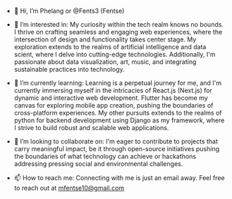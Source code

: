 - 👋 Hi, I’m Phelang or @Fents3 (Fentse)
- 👀 I’m interested in:
   My curiosity within the tech realm knows no bounds. I thrive on crafting seamless and engaging web experiences, where the intersection of design and functionality takes center          stage. My exploration extends to the realms of artificial intelligence and data scient, where I delve into cutting-edge technologies. Additionally, I'm passionate about data            visualization, art, music, and integrating sustainable practices into technology.
  
- 🌱 I’m currently learning:
  Learning is a perpetual journey for me, and I'm currently immersing myself in the intricacies of React.js (Next.js) for dynamic and interactive web development. Flutter has become      my canvas for exploring mobile app creation, pushing the boundaries of cross-platform experiences. My other pursuits extends to the realms of python for backend development       using Django as my framework, where I strive to build robust and scalable web applications.
  
- 💞️ I’m looking to collaborate on:
  I'm eager to contribute to projects that carry meaningful impact, be it through open-source initiatives pushing the boundaries of what technology can achieve or hackathons addressing   pressing social and environmental challenges. 
  
- 📫 How to reach me:
  Connecting with me is just an email away. Feel free to reach out at mfentse10@gmail.com
